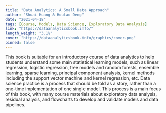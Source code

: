 ```yaml
---
title: "Data Analytics: A Small Data Approach"
author: "Shuai Huang & Houtao Deng"
date: "2021-04-18"
tags: [Course, Models, Data Science, Exploratory Data Analysis]
link: "https://dataanalyticsbook.info/"
length_weight: "3.1%"
cover: "https://dataanalyticsbook.info/graphics/cover.png"
pinned: false
---
```


This book is suitable for an introductory course of data analytics to help students understand some main statistical learning models, such as linear regression, logistic regression, tree models and random forests, ensemble learning, sparse learning, principal component analysis, kernel methods including the support vector machine and kernel regression, etc. Data science practice is a process that should be told as a story, rather than a one-time implementation of one single model. This process is a main focus of this book, with many course materials about exploratory data analysis, residual analysis, and flowcharts to develop and validate models and data pipelines.
